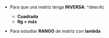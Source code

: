 
- Para que una matriz tenga **INVERSA**: ^deec4c
	-  **Cuadrada**
	-  **Rg = máx**

- Para estudiar **RANGO** de matriz con **lambda**